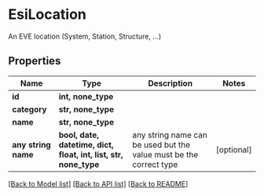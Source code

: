 # EsiLocation

An EVE location (System, Station, Structure, ...)

## Properties
Name | Type | Description | Notes
------------ | ------------- | ------------- | -------------
**id** | **int, none_type** |  | 
**category** | **str, none_type** |  | 
**name** | **str, none_type** |  | 
**any string name** | **bool, date, datetime, dict, float, int, list, str, none_type** | any string name can be used but the value must be the correct type | [optional]

[[Back to Model list]](../README.md#documentation-for-models) [[Back to API list]](../README.md#documentation-for-api-endpoints) [[Back to README]](../README.md)


